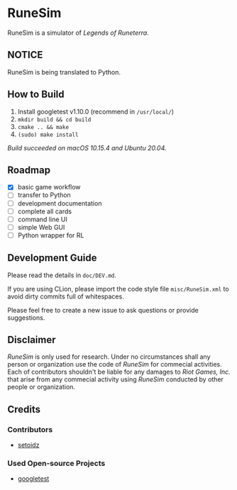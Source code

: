 # RuneSim

RuneSim is a simulator of *Legends of Runeterra*.

## NOTICE

RuneSim is being translated to Python.

## How to Build
1. Install googletest v1.10.0 (recommend in `/usr/local/`)
2. `mkdir build && cd build`
3. `cmake .. && make`
4. `(sudo) make install`

*Build succeeded on macOS 10.15.4 and Ubuntu 20.04.*

## Roadmap
- [x] basic game workflow 
- [ ] transfer to Python
- [ ] development documentation
- [ ] complete all cards
- [ ] command line UI
- [ ] simple Web GUI
- [ ] Python wrapper for RL

## Development Guide
Please read the details in `doc/DEV.md`.

If you are using CLion, please import the code style file 
`misc/RuneSim.xml` to avoid dirty commits full of whitespaces.

Please feel free to create a new issue to ask questions 
or provide suggestions.

## Disclaimer
*RuneSim* is only used for research. Under no circumstances shall 
any person or organization use the code of *RuneSim* for commecial 
activities. Each of contributors shouldn't be liable for any damages to 
*Riot Games, Inc.* that arise from any commecial activity using *RuneSim* 
conducted by other people or organization.

## Credits
### Contributors
- [setoidz](https://github.com/setoidz)

### Used Open-source Projects
- [googletest](https://github.com/google/googletest)

